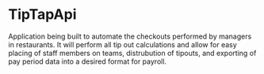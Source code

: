 # TipTapApi
Application being built to automate the checkouts performed by managers in restaurants. It will perform all tip out calculations and allow
for easy placing of staff members on teams, distrubution of tipouts, and exporting of pay period data into a desired format for payroll.

